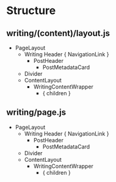 
# Structure

## writing/(content)/layout.js

- PageLayout <!--Mainly BlurFade-->
  - Writing Header { NavigationLink } <!--Semantic BlurFade-->
    - PostHeader
      - PostMetadataCard
  - Divider
  - ContentLayout
    - WritingContentWrapper
      - { children }

## writing/page.js

- PageLayout <!--Mainly BlurFade-->
  - Writing Header { NavigationLink } <!--Semantic BlurFade-->
    - PostHeader
      - PostMetadataCard
  - Divider
  - ContentLayout
    - WritingContentWrapper
      - { children }
